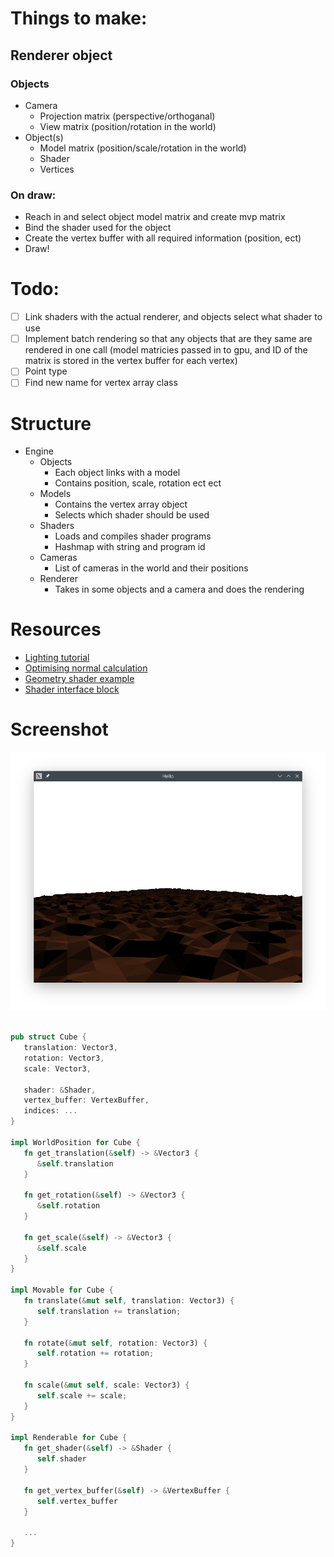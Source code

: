 # Things to make:

## Renderer object
### Objects
 - Camera
    - Projection matrix (perspective/orthoganal)
    - View matrix (position/rotation in the world)
 - Object(s)
    - Model matrix (position/scale/rotation in the world)
    - Shader
    - Vertices
### On draw:
   - Reach in and select object model matrix and create mvp matrix
   - Bind the shader used for the object
   - Create the vertex buffer with all required information (position, ect)
   - Draw!

# Todo:
 - [ ] Link shaders with the actual renderer, and objects select what shader to
       use
 - [ ] Implement batch rendering so that any objects that are they same are
       rendered in one call (model matricies passed in to gpu, and ID of the
       matrix is stored in the vertex buffer for each vertex)
 - [ ] Point type
 - [ ] Find new name for vertex array class

# Structure
 - Engine
    - Objects
       - Each object links with a model
       - Contains position, scale, rotation ect ect
    - Models
       - Contains the vertex array object
       - Selects which shader should be used
    - Shaders
       - Loads and compiles shader programs
       - Hashmap with string and program id
    - Cameras
       - List of cameras in the world and their positions
    - Renderer
       - Takes in some objects and a camera and does the rendering

# Resources
 - [Lighting tutorial](https://shader-tutorial.dev/intermediates/lighting/)
 - [Optimising normal calculation](https://www.iquilezles.org/www/articles/normals/normals.htm)
 - [Geometry shader example](https://stackoverflow.com/questions/25434419/glsl-custom-no-interpolation-of-triangles-with-vertex-colors/25508724#25508724)
 - [Shader interface block](https://www.khronos.org/opengl/wiki/Interface_Block_(GLSL))

# Screenshot
![Screenshot](./screenshot.png)

```rs

pub struct Cube {
   translation: Vector3,
   rotation: Vector3,
   scale: Vector3,

   shader: &Shader,
   vertex_buffer: VertexBuffer,
   indices: ...
}

impl WorldPosition for Cube {
   fn get_translation(&self) -> &Vector3 {
      &self.translation
   }

   fn get_rotation(&self) -> &Vector3 {
      &self.rotation
   }

   fn get_scale(&self) -> &Vector3 {
      &self.scale
   }
}

impl Movable for Cube {
   fn translate(&mut self, translation: Vector3) {
      self.translation += translation;
   }

   fn rotate(&mut self, rotation: Vector3) {
      self.rotation += rotation;
   }

   fn scale(&mut self, scale: Vector3) {
      self.scale += scale;
   }
}

impl Renderable for Cube {
   fn get_shader(&self) -> &Shader {
      self.shader
   }

   fn get_vertex_buffer(&self) -> &VertexBuffer {
      self.vertex_buffer
   }

   ...
}

```